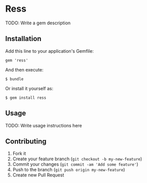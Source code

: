 # Ress

TODO: Write a gem description

## Installation

Add this line to your application's Gemfile:

    gem 'ress'

And then execute:

    $ bundle

Or install it yourself as:

    $ gem install ress

## Usage

TODO: Write usage instructions here

## Contributing

1. Fork it
2. Create your feature branch (`git checkout -b my-new-feature`)
3. Commit your changes (`git commit -am 'Add some feature'`)
4. Push to the branch (`git push origin my-new-feature`)
5. Create new Pull Request
